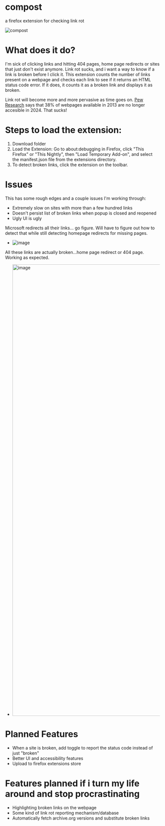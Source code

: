 # compost
 a firefox extension for checking link rot

![compost](https://github.com/user-attachments/assets/e332c11c-af37-4e94-abaa-d812b0a26d5c)


 # What does it do?
I'm sick of clicking links and hitting 404 pages, home page redirects or sites that just don't exist anymore. Link rot sucks, and i want a way to know if a link is broken before I click it. This extension counts the number of links present on a webpage and checks each link to see if it returns an HTML status code error. If it does, it counts it as a broken link and displays it as broken.

Link rot will become more and more pervasive as time goes on. [Pew Research](https://www.pewresearch.org/data-labs/2024/05/17/when-online-content-disappears/) says that 38% of webpages available in 2013 are no longer accesible in 2024. That sucks!

# Steps to load the extension:
1. Download folder
2. Load the Extension: Go to about:debugging in Firefox, click "This Firefox" or "This Nightly", then "Load Temporary Add-on", and select the manifest.json file from the extensions directory.
3. To detect broken links, click the extension on the toolbar. 

# Issues
This has some rough edges and a couple issues I'm working through:
- Extremely slow on sites with more than a few hundred links
- Doesn't persist list of broken links when popup is closed and reopened
- Ugly UI is ugly

Microsoft redirects all their links... go figure. Will have to figure out how to detect that while still detecting homepage redirects for missing pages. 
- ![image](https://github.com/user-attachments/assets/1676ed04-319f-48bc-bfaf-b467526f46e2)

All these links are actually broken...home page redirect or 404 page. Working as expected.
- <img width="1465" alt="image" src="https://github.com/user-attachments/assets/8ac6a83c-0555-4256-a7a9-e8bd307a0a63">

# Planned Features
- When a site is broken, add toggle to report the status code instead of just "broken"
- Better UI and accessibility features
- Upload to firefox extensions store

# Features planned if i turn my life around and stop procrastinating 
- Highlighting broken links on the webpage
- Some kind of link rot reporting mechanism/database
- Automatically fetch archive.org versions and substitute broken links

